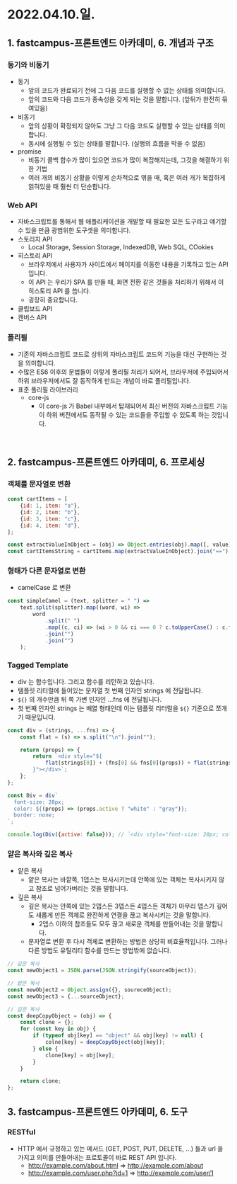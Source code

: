 # 2022.04.10.일.

## 1. fastcampus-프론트엔드 아카데미, 6. 개념과 구조

### 동기와 비동기

- 동기
  - 앞의 코드가 완료되기 전에 그 다음 코드를 실행할 수 없는 상태를 의미합니다.
  - 앞의 코드와 다음 코드가 종속성을 갖게 되는 것을 말합니다. (앞뒤가 완전히 묶여있음)
- 비동기
  - 앞의 상황이 확정되지 않아도 그냥 그 다음 코드도 실행할 수 있는 상태를 의미합니다.
  - 동시에 실행될 수 있는 상태를 말합니다. (실행의 흐름을 막을 수 없음)
- promise
  - 비동기 콜백 함수가 많이 있으면 코드가 많이 복잡해지는데, 그것을 해결하기 위한 기법
  - 여러 개의 비동기 상황을 이렇게 순차적으로 엮을 때, 혹은 여러 개가 복잡하게 얽혀있을 때 훨씬 더 단순합니다.

### Web API

- 자바스크립트를 통해서 웹 애플리케이션을 개발할 때 필요한 모든 도구라고 얘기할 수 있을 만큼 광범위한 도구셋을 의미합니다.
- 스토리지 API
  - Local Storage, Session Storage, IndexedDB, Web SQL, COokies
- 히스토리 API
  - 브라우저에서 사용자가 사이트에서 페이지를 이동한 내용을 기록하고 있는 API 입니다.
  - 이 API 는 우리가 SPA 를 만들 때, 화면 전환 같은 것들을 처리하기 위해서 이 히스토리 API 를 씁니다.
  - 굉장히 중요합니다.
- 클립보드 API
- 캔버스 API

### 폴리필

- 기존의 자바스크립트 코드로 상위의 자바스크립트 코드의 기능을 대신 구현하는 것을 의미합니다.
- 수많은 ES6 이후의 문법들이 이렇게 폴리필 처리가 되어서, 브라우저에 주입되어서 하위 브라우저에서도 잘 동작하게 만드는 개념이 바로 폴리필입니다.
- 표준 폴리필 라이브러리
  - core-js
    - 이 core-js 가 Babel 내부에서 탑재되어서 최신 버전의 자바스크립트 기능이 하위 버전에서도 동작될 수 있는 코드들을 주입할 수 있도록 하는 것입니다.

<br/>

## 2. fastcampus-프론트엔드 아카데미, 6. 프로세싱

### 객체를 문자열로 변환

```javascript
const cartItems = [
	{id: 1, item: "a"},
	{id: 2, item: "b"},
	{id: 3, item: "c"},
	{id: 4, item: "d"},
];

const extractValueInObject = (obj) => Object.entries(obj).map([, value] => String(value));
const cartItemsString = cartItems.map(extractValueInObject).join("==");
```

### 형태가 다른 문자열로 변환

- camelCase 로 변환

```javascript
const simpleCamel = (text, splitter = " ") =>
	text.split(splitter).map((word, wi) =>
		word
			.split(" ")
			.map((c, ci) => (wi > 0 && ci === 0 ? c.toUpperCase() : c.toLowerCase()))
			.join("")
			.join("")
	);
```

### Tagged Template

- div 는 함수입니다. 그리고 함수를 리턴하고 있습니다.
- 템플릿 리터럴에 들어있는 문자열 첫 번째 인자인 strings 에 전달됩니다.
- `${}` 의 개수만큼 뒤 쪽 가변 인자인 ...fns 에 전달됩니다.
- 첫 번째 인자인 strings 는 배엻 형태인데 이는 템플릿 리터럴을 `${}` 기준으로 쪼개기 때문입니다.

```javascript
const div = (strings, ...fns) => {
	const flat = (s) => s.split("\n").join("");

	return (props) => {
		return `<div style="${
			flat(strings[0]) + (fns[0] && fns[0](props)) + flat(strings[1])
		}"></div>`;
	};
};

const Div = div`
  font-size: 20px;
  color: ${(props) => (props.active ? "white" : "gray")};
  border: none;
`;

console.log(Div({active: false})); // `<div style="font-size: 20px; color: gray; border: none;"></div>
```

### 얕은 복사와 깊은 복사

- 얕은 복사
  - 얕은 복사는 바깥쪽, 1뎁스는 복사시키는데 안쪽에 있는 객체는 복사시키지 않고 참조로 넘어가버리는 것을 말합니다.
- 깊은 복사
  - 깊은 복사는 안쪽에 있는 2뎁스든 3뎁스든 4뎁스든 객체가 아무리 뎁스가 깊어도 새롭게 만든 객체로 완전하게 연결을 끊고 복사시키는 것을 말합니다.
    - 2뎁스 이하의 참조들도 모두 끊고 새로운 객체를 만들어내는 것을 말합니다.
  - 문자열로 변환 후 다시 객체로 변환하는 방법은 상당히 비효율적입니다. 그러나 다른 방법도 유틸리티 함수를 만드는 방법밖에 없습니다.

```javascript
// 깊은 복사
const newObject1 = JSON.parse(JSON.stringify(sourceObject));

// 얕은 복사
const newObject2 = Object.assign({}, soureceObject);
const newObject3 = {...sourceObject};

// 깊은 복사
const deepCopyObject = (obj) => {
	const clone = {};
	for (const key in obj) {
		if (typeof obj[key] == "object" && obj[key] != null) {
			colne[key] = deepCopyObject(obj[key]);
		} else {
			clone[key] = obj[key];
		}
	}

	return clone;
};
```

## 3. fastcampus-프론트엔드 아카데미, 6. 도구

### RESTful

- HTTP 에서 규정하고 있는 메서드 (GET, POST, PUT, DELETE, ...) 들과 url 을 가지고 의미를 만들어내는 프로토콜이 바로 REST API 입니다.
  - http://example.com/about.html => http://example.com/about
  - http://example.com/user.php?id=1 => http://example.com/user/1

